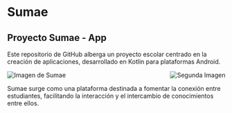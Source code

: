 # Sumae
## Proyecto Sumae - App

Este repositorio de GitHub alberga un proyecto escolar centrado en la creación de aplicaciones, desarrollado en Kotlin para plataformas Android.

<div style="display: flex; justify-content: space-between;">
    <img src="https://yt3.ggpht.com/cFv0K1fb4MjrZcnq0ntEkRU99ADunvfvFZ1APEr6nmJlRsAMwKPYVpiUb2C1UxfUjc14ajM=s400" alt="Imagen de Sumae" style="margin-right: 10px;"/>
    <img src="https://www.tpptechnology.com/media/q0jbrzlj/kotlin-is-official-programming-language-for-android-development.png" alt="Segunda Imagen" style="margin-left: 10px;"/>
</div>

Sumae surge como una plataforma destinada a fomentar la conexión entre estudiantes, facilitando la interacción y el intercambio de conocimientos entre ellos.
